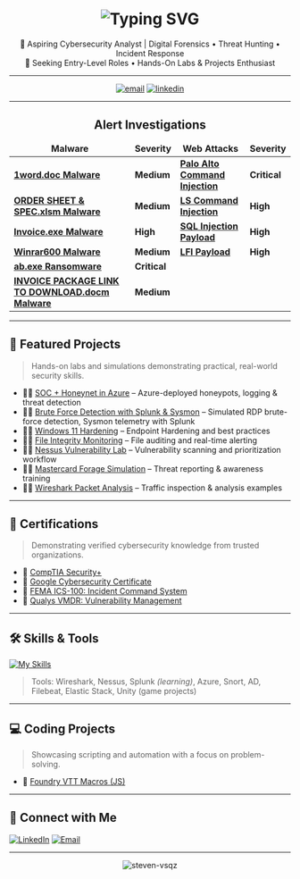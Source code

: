 <h1 align="center">
  <img src="https://readme-typing-svg.herokuapp.com/?font=Righteous&size=35&center=true&vCenter=true&width=500&height=70&duration=3500&lines=Hi+There!+👋;+I'm+Steven+Vasquez!" alt="Typing SVG" />
</h1>

<p align="center">
  🚀 Aspiring Cybersecurity Analyst | Digital Forensics • Threat Hunting • Incident Response  
  <br>
  🎯 Seeking Entry-Level Roles • Hands-On Labs & Projects Enthusiast
</p>

---

<p align="center">
	<a href="steven-vsqz:sv71291@gmail.com"><img src="https://img.icons8.com/color/96/000000/gmail.png" alt="email"/></a>
	<a href="https://www.linkedin.com/in/steven-vsqz"><img src="https://img.icons8.com/color/96/000000/linkedin.png" alt="linkedin"/></a>
</p>

---

<h2 align="center">Alert Investigations</h2>
<table>
  <thead align="center">
    <tr border: none;>
      <td><b>Malware</b></td>
	  <td><b>Severity</b></td>
      <td><b>Web Attacks</b></td>
	  <td><b>Severity</b></td>
     </tr>
  </thead>
  <tbody>
    <tr>
	  <td><a href="https://github.com/Steven-Vsqz/Emotet_Malware_Detected"><b>1word.doc Malware</b></a></td>
	  <td><b>Medium</b></td>
	  <td><a href="https://github.com/Steven-Vsqz/Palo_Alto_Command_Injection"><b>Palo Alto Command Injection</b></a></td>
	  <td><b>Critical</b></td>
    </tr>
	<tr>
      <td><a href="https://github.com/Steven-Vsqz/Suspicious_Xls_Malware"><b>ORDER SHEET & SPEC.xlsm Malware</b></a></td>
	  <td><b>Medium</b></td>
	  <td><a href="https://github.com/Steven-Vsqz/LS_Command"><b>LS Command Injection</b></a></td>
	  <td><b>High</b></td>
    </tr>
    <tr>
      <td><a href="https://github.com/Steven-Vsqz/Malware_Detected-Invoice.exe-"><b>Invoice.exe Malware</b></a></td>
	  <td><b>High</b></td>
	  <td><a href="https://github.com/Steven-Vsqz/SQL_Injection_Payload"><b>SQL Injection Payload</b></a></td>
	  <td><b>High</b></td>
    </tr>
    <tr>
      <td><a href="https://github.com/Steven-Vsqz/Malware_Detected_winrar600"><b>Winrar600 Malware</b></a></td>
	  <td><b>Medium</b></td>
	  <td><a href="https://github.com/Steven-Vsqz/LFI_Request"><b>LFI Payload</b></a></td>
	  <td><b>High</b></td>
    </tr>
    <tr>
      <td><a href="https://github.com/Steven-Vsqz/Ransomware_Detected"><b>ab.exe Ransomware</b></a></td>
	  <td><b>Critical</b></td>
    </tr>
    <tr>
      <td><a href="https://github.com/Steven-Vsqz/-Malicious_File_Script_Download"><b>INVOICE PACKAGE LINK TO DOWNLOAD.docm Malware</b></a></td>
	  <td><b>Medium</b></td>
    </tr>
  </tbody>
</table>


---

## 📂 Featured Projects

> Hands-on labs and simulations demonstrating practical, real-world security skills.

- 👨‍💻 [SOC + Honeynet in Azure](https://github.com/Steven-Vsqz/HoneypotHomeLab) – Azure-deployed honeypots, logging & threat detection
- 🧑‍💻 [Brute Force Detection with Splunk & Sysmon](https://github.com/Steven-Vsqz/Brute-Force-Detection-Lab) – Simulated RDP brute-force detection, Sysmon telemetry with Splunk
- 🧑‍💻 [Windows 11 Hardening](https://github.com/Steven-Vsqz/Windows-11-Hardening-Project/tree/main) – Endpoint Hardening and best practices 
- 👨‍💻 [File Integrity Monitoring](https://github.com/Steven-Vsqz/File-Integrity-Monitoring-Lab/tree/main) – File auditing and real-time alerting
- 👨‍💻 [Nessus Vulnerability Lab](https://github.com/Steven-Vsqz/Nessus-Vulnerability-Project) – Vulnerability scanning and prioritization workflow
- 👨‍💻 [Mastercard Forage Simulation](https://github.com/Steven-Vsqz/Forage-Mastercard-Cybersecurity/tree/main) – Threat reporting & awareness training
- 👨‍💻 [Wireshark Packet Analysis](https://github.com/Steven-Vsqz/Wireshark_Projects/tree/main) – Traffic inspection & analysis examples

---

## 🏅 Certifications

> Demonstrating verified cybersecurity knowledge from trusted organizations.

- 📜 [CompTIA Security+](https://github.com/Steven-Vsqz/CompTIA-Security-/tree/main)
- 📜 [Google Cybersecurity Certificate](https://github.com/Steven-Vsqz/GoogleCybersecrityCertificate)
- 📜 [FEMA ICS-100: Incident Command System](https://github.com/Steven-Vsqz/ICS-100_Cert/tree/main)
- 📜 [Qualys VMDR: Vulnerability Management](https://github.com/Steven-Vsqz/QualysVMDRCertificate/tree/main)

---

## 🛠️ Skills & Tools

[![My Skills](https://skillicons.dev/icons?i=cs,css,html,js,kali,linux,powershell,py,windows)](https://skillicons.dev)

> Tools: Wireshark, Nessus, Splunk *(learning)*, Azure, Snort, AD, Filebeat, Elastic Stack, Unity (game projects)

---

## 💻 Coding Projects

> Showcasing scripting and automation with a focus on problem-solving.

- 🔧 [Foundry VTT Macros (JS)](https://github.com/Steven-Vsqz/Foundry_VTT_Macro_Scripts)

---

## 🤝 Connect with Me

[![LinkedIn](https://img.shields.io/badge/LinkedIn-blue?style=for-the-badge&logo=linkedin&logoColor=white)](www.linkedin.com/in/steven-vsqz)
[![Email](https://img.shields.io/badge/Email-Send_Message-red?style=for-the-badge&logo=gmail&logoColor=white)](mailto:sv71291@gmail.com)

---

<p align="center">
  <img src="https://komarev.com/ghpvc/?username=steven-vsqz&label=Profile%20views&color=0e75b6&style=flat" alt="steven-vsqz" />
</p>
